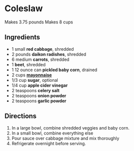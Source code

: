 # Coleslaw

Makes 3.75 pounds
Makes 8 cups

## Ingredients

- 1 small **red cabbage**, shredded
- 2 pounds **daikon radishes**, shredded
- 6 medium **carrots**, shredded
- 1 **beet**, shredded
- 1 12 ounce can **pickled baby corn**, drained
- 2 cups [**mayonnaise**](Sauces\Mayonnaise.md)
- 1/3 cup **sugar**, optional
- 1/4 cup **apple cider vinegar**
- 2 teaspoons **celery salt**
- 2 teaspoons **onion powder**
- 2 teaspoons **garlic powder**

## Directions

1. In a large bowl, combine shredded veggies and baby corn.
1. In a small bowl, combine everything else
1. Pour sauce over cabbage mixture and mix thoroughly
1. Refrigerate overnight before serving.
